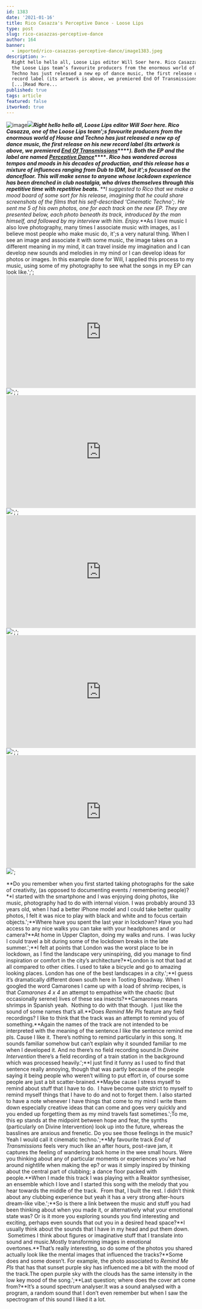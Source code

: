 ```yaml
---
id: 1383
date: '2021-01-16'
title: Rico Casazza's Perceptive Dance - Loose Lips
type: post
slug: rico-casazzas-perceptive-dance
author: 164
banner:
  - imported/rico-casazzas-perceptive-dance/image1383.jpeg
description: >-
  Right hello hello all, Loose Lips editor Will Soer here. Rico Casazza, one of
  the Loose Lips team’s favourite producers from the enormous world of House and
  Techno has just released a new ep of dance music, the first release on his new
  record label (its artwork is above, we premiered End Of Transmissions). Both
  [...]Read More...
published: true
tags: article
featured: false
itworked: true
---
```

![image](../imported/rico-casazzas-perceptive-dance/image1383.jpeg)![](/wp-content/uploads/live/img/wysiwyg/6001dc370aa8d.jpg)**_Right hello hello all, Loose Lips editor Will Soer here. Rico Casazza, one of the Loose Lips team';s favourite producers from the enormous world of House and Techno has just released a new ep of dance music, the first release on his new record label (its artwork is above, we premiered [End Of Transmissions](https://soundcloud.com/loose-lips123/premiere-rico-casazza-end-of-transmissions)_****_). Both the EP and the label are named_** **_[Perceptive Dance](https://ricocasazza.bandcamp.com/album/perceptive-dance-2)_****_. Rico has wandered across tempos and moods in his decades of production, and this release has a mixture of influences ranging from Dub to IDM, but it';s focussed on the dancefloor. This will make sense to anyone whose lockdown experience has been drenched in club nostalgia, who drives themselves through this repetitive time with repetitive beats._** **_I suggested to Rico that we make a mood board of some sort for his release, imagining that he could share screenshots of the films that his self-described ‘Cinematic Techno';. He sent me 5 of his own photos, one for each track on the new EP. They are presented below, each photo beneath its track, introduced by the man himself, and followed by my interview with him. Enjoy._**As I love music I also love photography, many times I associate music with images, as I believe most people who make music do, it';s a very natural thing. When I see an image and associate it with some music, the image takes on a different meaning in my mind, it can travel inside my imagination and I can develop new sounds and melodies in my mind or I can develop ideas for photos or images. In this example done for Will, I applied this process to my music, using some of my photography to see what the songs in my EP can look like.';';<iframe width='100%' height='300' scrolling='no' frameborder='no' allow='autoplay' src='https://bandcamp.com/EmbeddedPlayer/album=3627314663/size=small/bgcol=333333/linkcol=2ebd35/track=4151899092/transparent=true/'></iframe>![](/wp-content/uploads/live/img/wysiwyg/6001dfb350ca1.jpg)';';<iframe width='100%' height='300' scrolling='no' frameborder='no' allow='autoplay' src='https://bandcamp.com/EmbeddedPlayer/album=3627314663/size=small/bgcol=333333/linkcol=2ebd35/track=3027497633/transparent=true/'></iframe>![](/wp-content/uploads/live/img/wysiwyg/6001e07854740.jpg)';';<iframe width='100%' height='300' scrolling='no' frameborder='no' allow='autoplay' src='https://bandcamp.com/EmbeddedPlayer/album=3627314663/size=small/bgcol=333333/linkcol=2ebd35/track=4266705148/transparent=true/'></iframe>![](/wp-content/uploads/live/img/wysiwyg/6001e0a906c88.jpg)';';<iframe width='100%' height='300' scrolling='no' frameborder='no' allow='autoplay' src='https://bandcamp.com/EmbeddedPlayer/album=3627314663/size=small/bgcol=333333/linkcol=2ebd35/track=715383241/transparent=true/'></iframe>![](/wp-content/uploads/live/img/wysiwyg/6001e0dce067c.png)';';<iframe width='100%' height='300' scrolling='no' frameborder='no' allow='autoplay' src='https://bandcamp.com/EmbeddedPlayer/album=3627314663/size=small/bgcol=333333/linkcol=2ebd35/track=972280702/transparent=true/'></iframe>![](/wp-content/uploads/live/img/wysiwyg/6001e0f8eb18b.jpg)';

**Do you remember when you first started taking photographs for the sake of creativity, (as opposed to documenting events / remembering people)?**I started with the smartphone and I was enjoying doing photos, like music, photography had to do with internal vision. I was probably around 33 years old, when I had a better iPhone model and I could take better quality photos, I felt it was nice to play with black and white and to focus certain objects.';**Where have you spent the last year in lockdown? Have you had access to any nice walks you can take with your headphones and or camera?**At home in Upper Clapton, doing my walks and runs.  I was lucky I could travel a bit during some of the lockdown breaks in the late summer.';**I felt at points that London was the worst place to be in lockdown, as I find the landscape very uninspiring, did you manage to find inspiration or comfort in the city’s architecture?**London is not that bad at all compared to other cities. I used to take a bicycle and go to amazing looking places. London has one of the best landscapes in a city.';**I guess it’s dramatically different down south here in Tooting Broadway. When I googled the word Camarones I came up with a load of shrimp recipes, is that _Camarones 4 x 4_ an attempt to empathise with the chaotic (but occasionally serene) lives of these sea insects?**Camarones means shrimps in Spanish yeah.  Nothing to do with that though.  I just like the sound of some names that’s all.**Does _Remind Me Pls_ feature any field recordings? I like to think that the track was an attempt to remind you of something.**Again the names of the track are not intended to be interpreted with the meaning of the sentence.I like the sentence remind me pls. Cause I like it. There’s nothing to remind particularly in this song. It sounds familiar somehow but can’t explain why it sounded familiar to me when I developed it. And no there’s no field recording sound.In _Divine Intervention_ there’s a field recording of a train station in the background which was processed heavily.';**I just find it funny as I used to find that sentence really annoying, though that was partly because of the people saying it being people who weren’t willing to put effort in, of course some people are just a bit scatter-brained.**Maybe cause I stress myself to remind about stuff that I have to do.  I have become quite strict to myself to remind myself things that I have to do and not to forget them. I also started to have a note whenever I have things that come to my mind I write them down especially creative ideas that can come and goes very quickly and you ended up forgetting them as my mind travels fast sometimes.';To me, this ep stands at the midpoint between hope and fear, the synths (particularly on Divine Intervention) look up into the future, whereas the basslines are anxious and frenetic. Do you see those feelings in the music?Yeah I would call it cinematic techno.';**My favourite track _End of Transmissions_ feels very much like an after hours, post-rave jam, it captures the feeling of wandering back home in the wee small hours. Were you thinking about any of particular moments or experiences you’ve had around nightlife when making the ep? or was it simply inspired by thinking about the central part of clubbing; a dance floor packed with people.**When I made this track I was playing with a Reaktor synthesiser, an ensemble which I love and I started this song with the melody that you hear towards the middle of the track.  From that, I built the rest. I didn’t think about any clubbing experience but yeah it has a very strong after-hours dream-like vibe.';**So is there a link between the music and stuff you had been thinking about when you made it, or alternatively what your emotional state was? Or is it more you exploring sounds you find interesting and exciting, perhaps even sounds that out you in a desired head space?**I usually think about the sounds that I have in my head and put them down.  Sometimes I think about figures or imaginative stuff that I translate into sound and music.Mostly transforming images in emotional overtones.**That’s really interesting, so do some of the photos you shared actually look like the mental images that influenced the tracks?**Some does and some doesn’t. For example, the photo associated to _Remind Me Pls_ that has that sunset purple sky has influenced me a bit with the mood of the track.The open purple sky with the clouds has the same intensity in the low key mood of the song.';**Last question; where does the cover art come from?**It’s a sound spectrum analyser.It was a sound analysed with a program, a random sound that I don’t even remember but when I saw the spectrogram of this sound I liked it a lot.